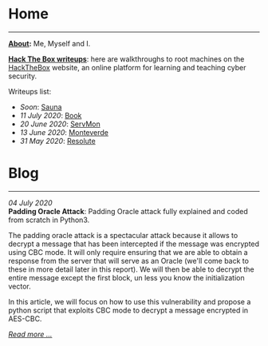 # Home
* * *

**[About](https://github.com/flast101/flast101.github.io/tree/master/about):** Me, Myself and I.

**[Hack The Box writeups](https://flast101.github.io/HTB-writeups/)**: here are walkthroughs to root machines on the [HackTheBox](https://www.hackthebox.eu) website, an online platform for learning and teaching cyber security.

Writeups list:   
- _Soon_: [Sauna](https://github.com/flast101/HTB-writeups/tree/master/sauna) 
- _11 July 2020_: [Book](https://github.com/flast101/HTB-writeups/tree/master/book) 
- _20 June 2020_: [ServMon](https://github.com/flast101/HTB-writeups/tree/master/servmon)  
- _13 June 2020_: [Monteverde](https://github.com/flast101/HTB-writeups/tree/master/monteverde)   
- _31 May 2020_: [Resolute](https://github.com/flast101/HTB-writeups/tree/master/resolute)   


# Blog
* * *

_04 July 2020_   
**Padding Oracle Attack**: Padding Oracle attack fully explained and coded from scratch in Python3.

The padding oracle attack is a spectacular attack because it allows to decrypt a message that has been intercepted if the message was encrypted using CBC mode. 
It will only require ensuring that we are able to obtain a response from the server that will serve as an Oracle (we'll come back to these in more detail later in this report). We will then be able to decrypt the entire message except the first block, un less you know the initialization vector.   

In this article, we will focus on how to use this vulnerability and propose a python script that exploits CBC mode to decrypt a message encrypted in AES-CBC.

_[Read more ...](https://github.com/flast101//padding-oracle-attack-explained)_   
